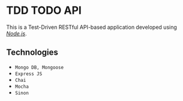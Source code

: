# TDD TODO API

This is a Test-Driven RESTful API-based application developed using [*Node.js*](https://nodejs.org/en/).

## Technologies
- `Mongo DB, Mongoose`
- `Express JS`
- `Chai`
- `Mocha`
- `Sinon`
